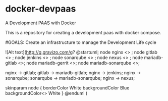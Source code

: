# docker-devpaas
A Development PAAS with Docker

This is a repository for creating a development paas with docker compose.

#GOALS:
Create an infrastructure to manage the Development Life cycle


![Alt text](http://g.gravizo.com/g?
@startuml;
node nginx <<docker container>> ;
node gitlab <<docker container>> ;
node jenkins <<docker container>> ;
node sonarqube <<docker container>> ;
node nexus <<docker container>> ;
node mariadb-gitlab <<docker container>>;
node mariadb-gerrit <<docker container>>;
node mariadb-sonarqube <<docker container>>;

nginx -> gitlab;
gitlab -> mariadb-gitlab;
nginx -> jenkins;
nginx -> sonarqube;
sonarqube -> mariadb-sonarqube;
nginx -> nexus;

skinparam node {
	borderColor White
	backgroundColor Blue
	backgroundColor<<docker container>> White
}
@enduml
)
